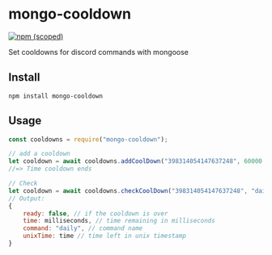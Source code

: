 # mongo-cooldown

[![npm (scoped)](https://img.shields.io/npm/v/mongo-cooldown.svg)](https://www.npmjs.com/package/mongo-cooldown)

Set cooldowns for discord commands with mongoose

## Install

```
npm install mongo-cooldown
```

## Usage

```js
const cooldowns = require("mongo-cooldown");

// add a cooldown
let cooldown = await cooldowns.addCoolDown("398314054147637248", 60000 * 60 * 24, "daily")
//=> Time cooldown ends

// Check 
let cooldown = await cooldowns.checkCoolDown("398314054147637248", "daily")
// Output: 
{
    ready: false, // if the cooldown is over
    time: milliseconds, // time remaining in milliseconds
    command: "daily", // command name
    unixTime: time // time left in unix timestamp 
}
```

